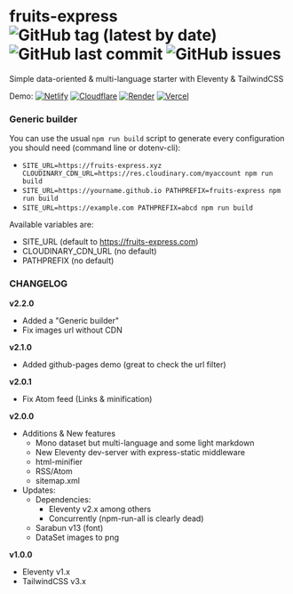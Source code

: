 # fruits-express  ![GitHub tag (latest by date)](https://img.shields.io/github/v/tag/tigersway/fruits-express?style=flat-square) ![GitHub last commit](https://img.shields.io/github/last-commit/tigersway/fruits-express?style=flat-square) ![GitHub issues](https://img.shields.io/github/issues/tigersway/fruits-express?style=flat-square) 

Simple data-oriented & multi-language starter with Eleventy & TailwindCSS

Demo:
[![Netlify](https://img.shields.io/badge/Netlify--none?style=social&logo=netlify)](https://fruits-express.netlify.app)
[![Cloudflare](https://img.shields.io/badge/Cloudflare_pages--none?style=social&logo=cloudflare)](https://fruits-express.pages.dev)
[![Render](https://img.shields.io/badge/render--none?style=social&logo=eleventy&logoColor=46e3b7)](https://fruits-express.onrender.com)
[![Vercel](https://img.shields.io/badge/vercel--none?style=social&logo=vercel)](https://fruits-express.vercel.app)


### Generic builder

You can use the usual `npm run build` script to generate every configuration you should need (command line or dotenv-cli):
- `SITE_URL=https://fruits-express.xyz CLOUDINARY_CDN_URL=https://res.cloudinary.com/myaccount npm run build`
- `SITE_URL=https://yourname.github.io PATHPREFIX=fruits-express npm run build`
- `SITE_URL=https://example.com PATHPREFIX=abcd npm run build`

Available variables are:
- SITE_URL (default to https://fruits-express.com)
- CLOUDINARY_CDN_URL (no default)
- PATHPREFIX (no default)

### CHANGELOG

**v2.2.0**
- Added a "Generic builder"
- Fix images url without CDN

**v2.1.0**
- Added github-pages demo (great to check the url filter)

**v2.0.1**
- Fix Atom feed (Links & minification)

**v2.0.0**
- Additions & New features
  - Mono dataset but multi-language and some light markdown
  - New Eleventy dev-server with express-static middleware
  - html-minifier
  - RSS/Atom
  - sitemap.xml
- Updates:
  - Dependencies:
    - Eleventy v2.x among others
    - Concurrently (npm-run-all is clearly dead)
  - Sarabun v13 (font)
  - DataSet images to png

**v1.0.0**
- Eleventy v1.x
- TailwindCSS v3.x
